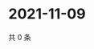 # 2021-11-09

共 0 条

<!-- BEGIN WEIBO -->
<!-- 最后更新时间 Tue Nov 09 2021 10:29:59 GMT+0800 (China Standard Time) -->

<!-- END WEIBO -->
